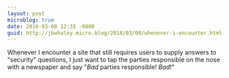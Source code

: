 ```yaml
---
layout: post
microblog: true
date: 2018-03-08 12:33 -0800
guid: http://jbwhaley.micro.blog/2018/03/08/whenever-i-encounter.html
---
```

Whenever I encounter a site that still requires users to supply answers to "security" questions, I just want to tap the parties responsible on the nose with a newspaper and say "*Bad* parties responsible! *Bad*!"
